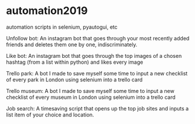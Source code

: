 # automation2019
automation scripts in selenium, pyautogui, etc

Unfollow bot:
An instagram bot that goes through your most recently added friends and deletes them one by one, indiscriminately. 

Like bot:
An instagram bot that goes through the top images of a chosen hashtag (from a list within python) and likes every image 

Trello park:
A bot I made to save myself some time to input a new checklist of every park in London using selenium into a trello card

Trello museum:
A bot I made to save myself some time to input a new checklist of every museum in London using selenium into a trello card

Job search:
A timesaving script that opens up the top job sites and inputs a list item of your choice and location.
